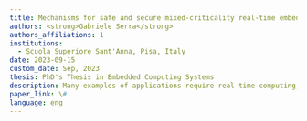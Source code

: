 ```yaml
---
title: Mechanisms for safe and secure mixed-criticality real-time embedded systems (TBD)
authors: <strong>Gabriele Serra</strong>
authors_affiliations: 1
institutions:
  - Scuola Superiore Sant'Anna, Pisa, Italy
date: 2023-09-15
custom_date: Sep, 2023
thesis: PhD's Thesis in Embedded Computing Systems
description: Many examples of applications require real-time computing, such as nuclear power plants, automotive, railway, and avionics systems, air traffic control, robotics, and military systems. In such scenarios, high predictability and security must be guaranteed in all operating conditions since all monitoring, control, and actuation functions are implemented in software and executed under stringent timing constraints. Responding to the persistent demand for more processing power and motivated by the mentioned reasons, hardware vendors have commercialized new heterogeneous multi-core systems-on-a-chip. Therefore, the design of next-generation safety-critical systems necessitates software advancements that, on the other hand, give rise to several unique challenges that have only recently started to be addressed in the research community. Motivated by the strong field knowledge provided by  Rete Ferroviaria Italiana S.p.A. (the Italian railway infrastructure manager), who partially funded the research, the thesis focuses on mixed-critical systems, especially those designed for transportation. The study aims to investigate and develop novel software mechanisms and architectures for the next generation of safety-critical systems. Most of the well-known challenges rising when executing trusted and untrusted applications on the same platform have been addressed by taking advantage of novel technological features, such as virtualization capabilities offered by the underlying hardware. Through the use of state-of-the-art development techniques, assisted by hardware accelerators and virtualization, the security of a system can be significantly increased, and the efficiency can be improved by sharing the hardware resources available while reducing the costs of implementing the system but, at the same, meeting stringent system certification requirements.
paper_link: \#
language: eng
---
```

